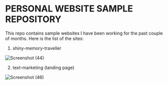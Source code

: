 # PERSONAL WEBSITE SAMPLE REPOSITORY

This repo contains sample websites I have been working for the past couple of months. Here is the list of the sites:
1. shiny-memory-traveller

![Screenshot (44)](https://user-images.githubusercontent.com/79806436/196604115-9b8f6baf-9a3e-46bf-9110-45c8e2280dce.png)

2. text-marketing (landing page)

![Screenshot (46)](https://user-images.githubusercontent.com/79806436/196687049-5904b923-b81c-485f-9f15-7fde1b8f3daf.png)
